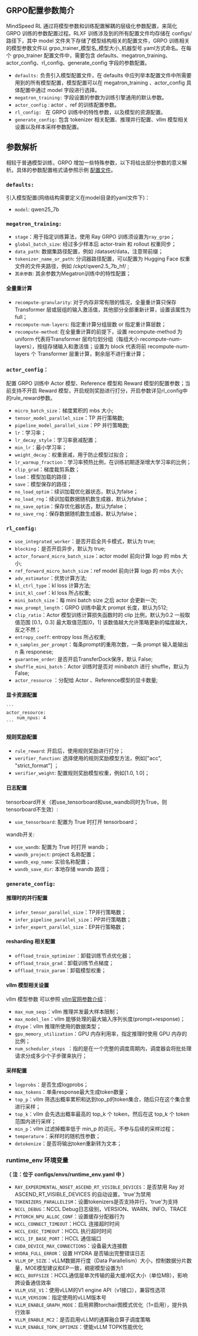 ## GRPO配置参数简介
MindSpeed RL 通过将模型参数和训练配置解耦的层级化参数配置，来简化 GRPO 训练的参数配置过程。RLXF 训练涉及到的所有配置文件均存储在 configs/ 路径下，其中 model 文件夹下存储了模型结构相关的配置文件，GRPO 训练相关的模型参数文件以 grpo_trainer_模型名_模型大小_机器型号.yaml方式命名。在每个 grpo_trainer 配置文件中，需要包含 defaults、megatron_training、actor_config、rl_config、generate_config 字段的参数配置。

* `defaults:` 负责引入模型配置文件，在 defaults 中应列举本配置文件中所需要用到的所有模型配置，模型配置可以在 megatron_training 、actor_config 具体配置中通过 model 字段进行选择。
* `megatron_training:` 字段设置的参数为训练引擎通用的默认参数。
* `actor_config：`actor 、ref 的训练配置参数。
* `rl_config: ` 在 GRPO 训练中的特性参数，以及模型的资源配置。
* `generate_config:` 包含 tokenizer 相关配置、推理并行配置、vllm 模型相关设置以及样本采样参数配置。

## 参数解析

相较于普通模型训练，GRPO 增加一些特殊参数，以下将给出部分参数的意义解析。具体的参数配置格式请参照示例 [配置文件](../../configs/grpo_qwen25_7b_A3.yaml)。

### `defaults:`
引入模型配置(网络结构需要定义在model目录的yaml文件下)：
* `model`: qwen25_7b
### `megatron_training:`

* `stage`：用于指定训练算法，使用 Ray GRPO 训练须设置为`ray_grpo`；
* `global_batch_size`: 经过多少样本后 actor-train 和 rollout 权重同步；
* `data_path`: 数据集路径配置，例如 /dataset/data，注意带前缀；
* `tokenizer_name_or_path`: 分词器路径配置，可以配置为 Hugging Face 权重文件的文件夹路径，例如 /ckpt/qwen2.5_7b_hf/ ;
* `其余参数`: 其余参数为Megatron训练中的特性配置；

#### 全量重计算
* `recompute-granularity`: 对于内存非常有限的情况，全量重计算只保存 Transformer 层或层组的输入激活值，其他部分全部重新计算，设置该属性为 full；
* `recompute-num-layers`: 指定重计算分组层数 or 指定重计算层数；
* `recompute-method`: 在全量重计算的前提下，设置 recompute-method 为 uniform 代表将Transformer 层均匀划分组（每组大小 recompute-num-layers），按组存储输入和激活值；设置为 block 代表将前 recompute-num-layers 个 Transformer 层重计算，剩余层不进行重计算；


### `actor_config：`
配置 GRPO 训练中 Actor 模型、Reference 模型和 Reward 模型的配置参数；当前支持不开启 Reward 模型，开启规则奖励进行打分，开启参数详见rl_config中的rule_reward参数。
* `micro_batch_size`：梯度累积的 mbs 大小;
* `tensor_model_parallel_size`：TP 并行策略数;
* `pipeline_model_parallel_size`：PP 并行策略数;
* `lr`：学习率；
* `lr_decay_style`：学习率衰减配置；
* `min_lr`：最小学习率；
* `weight_decay`：权重衰减，用于防止模型过拟合；
* `lr_warmup_fraction`：学习率预热比例，在训练初期逐渐增大学习率的比例；
* `clip_grad`：梯度裁剪系数；
* `load`：模型加载的路径；
* `save`：模型保存的路径；
* `no_load_optim`：续训加载优化器状态，默认为false；
* `no_load_rng`：续训加载数据随机数生成器，默认为false；
* `no_save_optim`：保存优化器状态，默认为false；
* `no_save_rng`：保存数据随机数生成器，默认为false；


### `rl_config: `
* `use_integrated_worker`：是否开启全共卡模式，默认为 true;
* `blocking`：是否开启异步，默认为 true;
* `actor_forward_micro_batch_size`：actor model 前向计算 logp 的 mbs 大小;
* `ref_forward_micro_batch_size`：ref model 前向计算 logp 的 mbs 大小;
* `adv_estimator`：优势计算方法;
* `kl_ctrl_type`：kl loss 计算方法;
* `init_kl_coef`：kl loss 所占权重;
* `mini_batch_size`：每 mini batch size 之后 actor 会更新一次;
* `max_prompt_length`：GRPO 训练中最大 prompt 长度，默认为512;
* `clip_ratio`：Actor 模型训练计算损失函数时的 clip 比例，默认为0.2 一般取值范围 [0.1，0.3] 最大取值范围[0，1] 该数值越大允许策略更新的幅度越大，反之不然；
* `entropy_coeff`: entropy loss 所占权重;
* `n_samples_per_prompt`：每条prompt的重用次数，一条 prompt 输入能输出 n 条 responese;
* `guarantee_order`: 是否开启TransferDock保序，默认 False;
* `shuffle_mini_batch`：Actor 训练时是否对 minibatch 进行 shuffle，默认为 False;
* `actor_resource` ：分配给 Actor 、Reference模型的显卡数量;

#### 显卡资源配置
    ```
    actor_resource:
        num_npus: 4
    ```
#### 规则奖励配置
* `rule_reward`: 开启后，使用规则奖励进行打分；
* `verifier_function`: 选择使用的规则奖励模型方法，例如["acc", "strict_format"] ；
* `verifier_weight`: 配置规则奖励模型权重，例如[1.0, 1.0]；

#### 日志配置

tensorboard开关（若use_tensorboard和use_wandb同时为True，则tensorboard不生效）:
* `use_tensorboard`: 配置为 True 时打开 tensorboard；     

wandb开关:
* `use_wandb`: 配置为 True 时打开 wandb；            
* `wandb_project`:  project 名称配置；        
* `wandb_exp_name`: 实验名称配置；   
* `wandb_save_dir`: 本地存储 wandb 路径；


### `generate_config:`
#### 推理时的并行配置
* `infer_tensor_parallel_size`：TP并行策略数；
* `infer_pipeline_parallel_size`：PP并行策略数；
* `infer_expert_parallel_size`：EP并行策略数；
#### resharding 相关配置
* `offload_train_optimizer`：卸载训练节点优化器；
* `offload_train_grad`：卸载训练节点梯度；
* `offload_train_param`：卸载模型权重；
#### vllm 模型相关设置
vllm 模型参数 可以参照 [vllm官网参数介绍](https://docs.vllm.ai/en/latest/serving/engine_args.html)：
* `max_num_seqs`：vllm 推理并发最大样本限制；
* `max_model_len`：vllm 能够处理的最大输入序列长度(prompt+response)；
* `dtype`：vllm 推理所使用的数据类型；
* `gpu_memory_utilization`：GPU 内存利用率，指定推理时使用 GPU 内存的比例；
* `num_scheduler_steps `：指的是在一个完整的调度周期内，调度器会将批处理请求分成多少个子步骤来执行；
#### 采样配置
* `logprobs`：是否生成logprobs；
* `max_tokens`：单条response最大生成token数量；
* `top_p`：vllm 筛选出概率累积和达到top_p的token集合，随后只在这个集合里进行采样；
* `top_k`：vllm 会先选出概率最高的 top_k 个 token，然后在这 top_k 个 token 范围内进行采样；
* `min_p`：vllm 过滤掉概率低于 min_p 的词元，不参与后续的采样过程；
* `temperature`：采样时的随机性参数；
* `detokenize`：是否将输出token重新转为文本；

### runtime_env 环境变量
**（ 注：位于 configs/envs/runtime_env.yaml 中 ）**
* `RAY_EXPERIMENTAL_NOSET_ASCEND_RT_VISIBLE_DEVICES`：是否禁用 Ray 对 ASCEND_RT_VISIBLE_DEVICES 的自动设置，'true'为禁用
* `TOKENIZERS_PARALLELISM`：设置tokenizers是否支持并行，'true'为支持
* `NCCL_DEBUG`：NCCL Debug日志级别，VERSION、WARN、INFO、TRACE
* `PYTORCH_NPU_ALLOC_CONF`：设置缓存分配器行为
* `HCCL_CONNECT_TIMEOUT`：HCCL 连接超时时间
* `HCCL_EXEC_TIMEOUT`：HCCL 执行超时时间 
* `HCCL_IF_BASE_PORT`：HCCL 通信端口 
* `CUDA_DEVICE_MAX_CONNECTIONS`：设备最大连接数
* `HYDRA_FULL_ERROR`：设置 HYDRA 是否输出完整错误日志
* `VLLM_DP_SIZE`：vLLM数据并行度（Data Parallelism）大小，控制数据分片数量，MOE模型建议和EP一致，稠密模型设置为1
* `HCCL_BUFFSIZE`：HCCL通信层单次传输的最大缓冲区大小（单位MB），影响跨设备通信效率
* `VLLM_USE_V1`：使用vLLM的V1 engine API（v1接口），兼容性选项
* `VLLM_VERSION`：指定使用的vLLM版本号
* `VLLM_ENABLE_GRAPH_MODE`：启用昇腾torchair图模式优化（1=启用），提升执行效率
* `VLLM_ENABLE_MC2`：是否启用vLLM的通算融合算子调度策略
* `VLLM_ENABLE_TOPK_OPTIMZE`：使能vLLM TOPK性能优化
